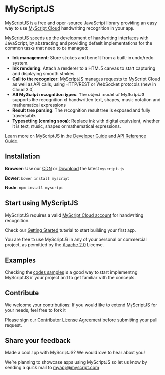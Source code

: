 # MyScriptJS

[MyScriptJS](http://myscript.github.io/MyScriptJS/) is a free and open-source JavaScript library providing an easy way to use [MyScript Cloud]( https://dev.myscript.com/dev-kits/cloud-development-kit/) handwriting recognition in your app.

[MyScriptJS](http://myscript.github.io/MyScriptJS/) speeds up the development of handwriting interfaces with JavaScript, by abstracting and providing default implementations for the common tasks that need to be managed:

* **Ink management**: Store strokes and benefit from a built-in undo/redo system.
* **Ink rendering**: Attach a renderer to a HTML5 canvas to start capturing and displaying smooth strokes.
* **Call to the recognizer**: MyScriptJS manages requests to MyScript Cloud as well as API calls, using HTTP/REST or WebSocket protocols (new in Cloud 3.0).
* **All MyScript recognition types**: The object model of MyScriptJS supports the recognition of handwritten text, shapes, music notation and mathematical expressions.
* **Result tree parsing**: The recognition result tree is exposed and fully traversable.
* **Typesetting (coming soon)**: Replace ink with digital equivalent, whether it is text, music, shapes or mathematical expressions.

Learn more on MyScriptJS in the [Developer Guide](http://myscript.github.io/MyScriptJS/developer-guide/) and [API Reference Guide](http://myscript.github.io/MyScriptJS/api-reference/).


## Installation

**Browser**: Use our [CDN](https://cdnjs.com/libraries/myscript) or [Download](https://github.com/MyScript/MyScriptJS/releases) the latest `myscript.js`

**Bower**: `bower install myscript`

**Node**:  `npm install myscript`	


## Start using MyScriptJS

MyScriptJS requires a valid [MyScript Cloud account]( https://dev.myscript.com/dev-kits/cloud-development-kit/) for handwriting recognition.

Check our [Getting Started](http://myscript.github.io/MyScriptJS/developer-guide/html/main/getting-started.html) tutorial to start building your first app.

You are free to use MyScriptJS in any of your personal or commercial project, as permitted by the [Apache 2.0](LICENSE.txt) License.


## Examples

Checking the [codes samples](https://github.com/MyScript/MyScriptJS/tree/master/resources/samples) is a good way to start implementing MyScriptJS in your project and to get familiar with the concepts.


## Contribute

We welcome your contributions: If you would like to extend MyScriptJS for your needs, feel free to fork it!

Please sign our [Contributor License Agreement](CONTRIBUTING.md) before submitting your pull request.


## Share your feedback

Made a cool app with MyScriptJS? We would love to hear about you!

We’re planning to showcase apps using MyScriptJS so let us know by sending a quick mail to [myapp@myscript.com](mailto://myapp@myscript.com)
